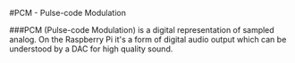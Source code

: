 <!--
---
name: PCM
class: interface
type: pinout
description: Raspberry Pi PCM pins
pin:
  'bcm18':
    name: CLK
  'bcm19':
    name: FS
  'bcm20':
    name: DIN
  'bcm21':
    name: DOUT
-->
#PCM - Pulse-code Modulation

###PCM (Pulse-code Modulation) is a digital representation of sampled analog. On the Raspberry Pi it's a form of digital audio output which can be understood by a DAC for high quality sound.